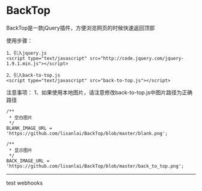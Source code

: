 BackTop
========

BackTop是一款jQuery插件，方便浏览网页的时候快速返回顶部

使用步骤：

	1、引入jquery.js
	<script type="text/javascript" src="http://code.jquery.com/jquery-1.9.1.min.js"></script>
  
	2、引入back-to-top.js
	<script type="text/javascript" src="back-to-top.js"></script>
  
 
注意事项：
	1、如果使用本地图片，请注意修改back-to-top.js中图片路径为正确路径
	
	
	/**
	 * 空白图片
	 */
	BLANK_IMAGE_URL = 'https://github.com/lisanlai/BackTop/blob/master/blank.png';
	
	/**
	 * 显示图片
	 */
	BACK_IMAGE_URL = 'https://github.com/lisanlai/BackTop/blob/master/back_to_top.png';
	

-----
test webhooks 
